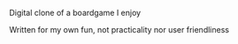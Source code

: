 Digital clone of a boardgame I enjoy

Written for my own fun, not practicality nor user friendliness
